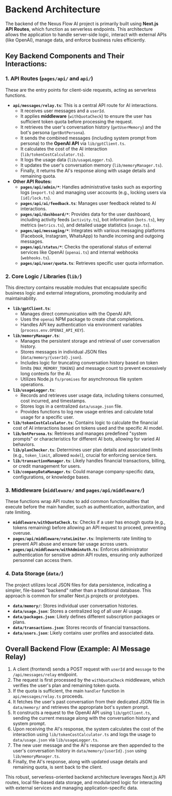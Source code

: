# Backend Architecture

The backend of the Nexus Flow AI project is primarily built using **Next.js API Routes**, which function as serverless endpoints. This architecture allows the application to handle server-side logic, interact with external APIs (like OpenAI), manage data, and enforce business rules efficiently.

## Key Backend Components and Their Interactions:

### 1. API Routes (`pages/api/` and `api/`)

These are the entry points for client-side requests, acting as serverless functions.

*   **`api/messages/relay.ts`**: This is a central API route for AI interactions.
    *   It receives user messages and a `userId`.
    *   It applies **middleware** (`withQuotaCheck`) to ensure the user has sufficient token quota before processing the request.
    *   It retrieves the user's conversation history (`getUserMemory`) and the bot's persona (`getBotPersona`).
    *   It sends the combined messages (including system prompt from persona) to the **OpenAI API** via `lib/gptClient.ts`.
    *   It calculates the cost of the AI interaction (`lib/tokenCostCalculator.ts`).
    *   It logs the usage data (`lib/usageLogger.ts`).
    *   It updates the user's conversation memory (`lib/memoryManager.ts`).
    *   Finally, it returns the AI's response along with usage details and remaining quota.
*   **Other API Routes:**
    *   **`pages/api/admin/*`**: Handles administrative tasks such as exporting logs (`export.ts`) and managing user accounts (e.g., locking users via `[id]/lock.ts`).
    *   **`pages/api/ai/feedback.ts`**: Manages user feedback related to AI interactions.
    *   **`pages/api/dashboard/*`**: Provides data for the user dashboard, including activity feeds (`activity.ts`), bot information (`bots.ts`), key metrics (`metrics.ts`), and detailed usage statistics (`usage.ts`).
    *   **`pages/api/messaging/*`**: Integrates with various messaging platforms (Facebook, Instagram, WhatsApp) to handle incoming and outgoing messages.
    *   **`pages/api/status/*`**: Checks the operational status of external services like OpenAI (`openai.ts`) and internal webhooks (`webhooks.ts`).
    *   **`pages/api/user/quota.ts`**: Retrieves specific user quota information.

### 2. Core Logic / Libraries (`lib/`)

This directory contains reusable modules that encapsulate specific business logic and external integrations, promoting modularity and maintainability.

*   **`lib/gptClient.ts`**:
    *   Manages direct communication with the OpenAI API.
    *   Uses the `openai` NPM package to create chat completions.
    *   Handles API key authentication via environment variables (`process.env.OPENAI_API_KEY`).
*   **`lib/memoryManager.ts`**:
    *   Manages the persistent storage and retrieval of user conversation history.
    *   Stores messages in individual JSON files (`data/memory/{userId}.json`).
    *   Includes logic for truncating conversation history based on token limits (`MAX_MEMORY_TOKENS`) and message count to prevent excessively long contexts for the AI.
    *   Utilizes Node.js `fs/promises` for asynchronous file system operations.
*   **`lib/usageLogger.ts`**:
    *   Records and retrieves user usage data, including tokens consumed, cost incurred, and timestamps.
    *   Stores logs in a centralized `data/usage.json` file.
    *   Provides functions to log new usage entries and calculate total usage for a specific user.
*   **`lib/tokenCostCalculator.ts`**: Contains logic to calculate the financial cost of AI interactions based on tokens used and the specific AI model.
*   **`lib/botPersona.ts`**: Retrieves and manages predefined "system prompts" or characteristics for different AI bots, allowing for varied AI behaviors.
*   **`lib/planChecker.ts`**: Determines user plan details and associated limits (e.g., `token_limit`, allowed `model`), crucial for enforcing service tiers.
*   **`lib/transactionManager.ts`**: Likely handles financial transactions, billing, or credit management for users.
*   **`lib/companyDataManager.ts`**: Could manage company-specific data, configurations, or knowledge bases.

### 3. Middleware (`middleware/` and `pages/api/middleware/`)

These functions wrap API routes to add common functionalities that execute before the main handler, such as authentication, authorization, and rate limiting.

*   **`middleware/withQuotaCheck.ts`**: Checks if a user has enough quota (e.g., tokens remaining) before allowing an API request to proceed, preventing overuse.
*   **`pages/api/middleware/rateLimiter.ts`**: Implements rate limiting to prevent API abuse and ensure fair usage across users.
*   **`pages/api/middleware/withAdminAuth.ts`**: Enforces administrator authentication for sensitive admin API routes, ensuring only authorized personnel can access them.

### 4. Data Storage (`data/`)

The project utilizes local JSON files for data persistence, indicating a simpler, file-based "backend" rather than a traditional database. This approach is common for smaller Next.js projects or prototypes.

*   **`data/memory/`**: Stores individual user conversation histories.
*   **`data/usage.json`**: Stores a centralized log of all user AI usage.
*   **`data/packages.json`**: Likely defines different subscription packages or plans.
*   **`data/transactions.json`**: Stores records of financial transactions.
*   **`data/users.json`**: Likely contains user profiles and associated data.

## Overall Backend Flow (Example: AI Message Relay)

1.  A client (frontend) sends a POST request with `userId` and `message` to the `/api/messages/relay` endpoint.
2.  The request is first processed by the `withQuotaCheck` middleware, which verifies the user's plan and remaining token quota.
3.  If the quota is sufficient, the main `handler` function in `api/messages/relay.ts` proceeds.
4.  It fetches the user's past conversation from their dedicated JSON file in `data/memory/` and retrieves the appropriate bot's system prompt.
5.  It constructs a request to the OpenAI API using `lib/gptClient.ts`, sending the current message along with the conversation history and system prompt.
6.  Upon receiving the AI's response, the system calculates the cost of the interaction using `lib/tokenCostCalculator.ts` and logs the usage to `data/usage.json` via `lib/usageLogger.ts`.
7.  The new user message and the AI's response are then appended to the user's conversation history in `data/memory/{userId}.json` using `lib/memoryManager.ts`.
8.  Finally, the AI's response, along with updated usage details and remaining quota, is sent back to the client.

This robust, serverless-oriented backend architecture leverages Next.js API routes, local file-based data storage, and modularized logic for interacting with external services and managing application-specific data.
